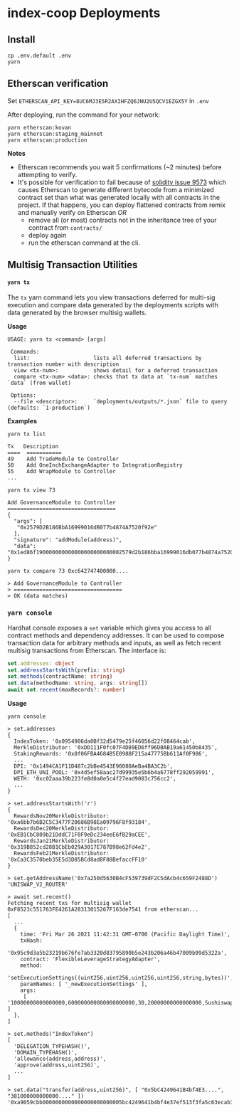 # index-coop Deployments

## Install
```
cp .env.default .env
yarn
```

## Etherscan verification

Set `ETHERSCAN_API_KEY=8UC6MJ3E5R2AXIHFZQ6JNU2U5QCV1EZGX5Y` in `.env`

After deploying, run the command for your network:
```
yarn etherscan:kovan
yarn etherscan:staging_mainnet
yarn etherscan:production
```

**Notes**
+ Etherscan recommends you wait 5 confirmations (~2 minutes) before attempting to verify.
+ It's possible for verification to fail because of [solidity issue 9573][1] which causes Etherscan
  to generate different bytecode from a minimized contract set than what was generated locally with
  all contracts in the project. If that happens, you can deploy flattened contracts from remix
  and manually verify on Etherscan *OR*
    + remove all (or most) contracts not in the inheritance tree of your contract from `contracts/`
    + deploy again
    + run the etherscan command at the cli.


[1]: https://github.com/ethereum/solidity/issues/9573#issuecomment-721632715

## Multisig Transaction Utilities

#### `yarn tx`

The `tx` yarn command lets you view transactions deferred for multi-sig execution and compare data
generated by the deployments scripts with data generated by the browser multisig wallets.

**Usage**
```
USAGE: yarn tx <command> [args]

 Commands:
  list:                    lists all deferred transactions by transaction number with description
  view <tx-num>:           shows detail for a deferred transaction
  compare <tx-num> <data>: checks that tx data at `tx-num` matches `data` (from wallet)

 Options:
  --file <descriptor>:     `deployments/outputs/*.json` file to query (defaults: `1-production`)
```

**Examples**

`yarn tx list`
```
Tx   Description
====  ===========
49    Add TradeModule to Controller
50    Add OneInchExchangeAdapter to IntegrationRegistry
55    Add WrapModule to Controller
...
```

`yarn tx view 73`
```
Add GovernanceModule to Controller
==================================
{
  "args": [
   "0x2579D2B186BbA16999016dB077b4874A7520f92e"
  ],
  "signature": "addModule(address)",
  "data": "0x1ed86f190000000000000000000000002579d2b186bba16999016db077b4874a7520f92e"
}
```

`yarn tx compare 73 0xc642747400000....`
```
> Add GovernanceModule to Controller
> ==================================
> OK (data matches)
```

### `yarn console`

Hardhat console exposes a `set` variable which gives you access to all contract methods and
dependency addresses. It can be used to compose transaction data for arbitrary methods
and inputs, as well as fetch recent multisig transactions from Etherscan. The interface is:

```ts
set.addresses: object
set.addressStartsWith(prefix: string)
set.methods(contractName: string)
set.data(methodName: string, args: string[])
await set.recent(maxRecords?: number)
```

**Usage**

`yarn console`
```
> set.addresses
{
  IndexToken: '0x0954906da0Bf32d5479e25f46056d22f08464cab',
  MerkleDistributor: '0xDD111F0fc07F4D89ED6ff96DBAB19a61450b8435',
  StakingRewards: '0x8f06FBA4684B5E0988F215a47775Bb611Af0F986',
  ...
  DPI: '0x1494CA1F11D487c2bBe4543E90080AeBa4BA3C2b',
  DPI_ETH_UNI_POOL: '0x4d5ef58aac27d99935e5b6b4a6778ff292059991',
  WETH: '0xc02aaa39b223fe8d0a0e5c4f27ead9083c756cc2',
  ...
}

> set.addressStartsWith('r')
{
  RewardsNov20MerkleDistributor: '0xa6bb7b6B2C5C3477F20686B98Ea09796F8f93184',
  RewardsDec20MerkleDistributor: '0xEB1CbC809b21DddC71F0F9eDc234eeE6fB29aCEE',
  RewardsJan21MerkleDistributor: '0x319B852cd28B1CbEb029A3017E787B98e62Fd4e2',
  RewardsFeb21MerkleDistributor: '0xCa3C3570beb35E5d3D85BCd8ad8F88BefaccFF10'
}

> set.getAddressName('0x7a250d5630B4cF539739dF2C5dAcb4c659F2488D')
'UNISWAP_V2_ROUTER'

> await set.recent()
Fetching recent txs for multisig wallet 0xF8523c551763FE4261A28313015267F163de7541 from etherscan...
[
  ...
  {
    time: 'Fri Mar 26 2021 11:42:31 GMT-0700 (Pacific Daylight Time)',
    txHash:
     '0x95c9d3a5b23219b676fe7ab3320d83795890b5e243b206a46b47009b99d5322a',
    contract: 'FlexibleLeverageStrategyAdapter',
    method:
     'setExecutionSettings((uint256,uint256,uint256,uint256,string,bytes))',
    paramNames: [ '_newExecutionSettings' ],
    args:
     [ '10000000000000000,600000000000000000000,30,20000000000000000,SushiswapExchangeAdapter,0x' ]
  },
]

> set.methods("IndexToken")
[
  'DELEGATION_TYPEHASH()',
  'DOMAIN_TYPEHASH()',
  'allowance(address,address)',
  'approve(address,uint256)',
  ...
]

> set.data("transfer(address,uint256)", [ "0x5bC4249641B4bf4E3....", "381000000000000...." ])
'0xa9059cbb0000000000000000000000005bc4249641b4bf4e37ef513f3fa5c63ecab348810000....'
```
